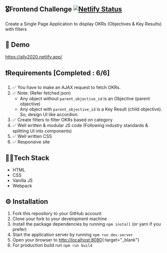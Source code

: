 ## 🎖️Frontend Challenge [![Netlify Status](https://api.netlify.com/api/v1/badges/402c1cf7-83ce-43c7-ae11-0a2680639f2b/deploy-status)](https://app.netlify.com/sites/ally2020/deploys)
Create a Single Page Application to display OKRs (Objectives & Key Results) with filters

## 🚀 Demo
https://ally2020.netlify.app/

## ❗Requirements [Completed : 6/6]
1. ✅ You have to make an AJAX request to fetch OKRs.
2. ✅ Note: (Refer fetched json)
    - Any object without `parent_objective_id` is an Objective (parent objective)
    - Any object with `parent_objective_id` is a Key Result (child objective). So, design UI like accordion.
3. ✅ Create filters to filter OKRs based on category
4. ✅ Well written & modular JS code (Following industry standards & splitting UI into components)
5. ✅ Well written CSS
6. ✅ Responsive site

## 👨‍💻Tech Stack
- HTML
- CSS
- Vanilla JS
- Webpack

## ⚙ Installation
1. Fork this repository to your GitHub account
2. Clone your fork to your development machine
3. Install the package dependencies by running `npm install` (or yarn if you prefer)
4. Start the application server by running `npm run dev-server`
5. Open your browser to [http://localhost:8080](http://localhost:8080){:target="_blank"}
6. For production build run `npm run build`
